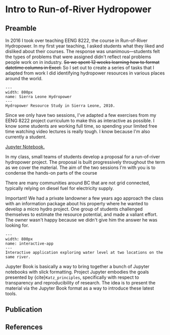# Intro to Run-of-River Hydropower

## Preamble

In 2016 I took over teaching EENG 8222, the course in Run-of-River Hydropower.  In my first year teaching, I asked students what they liked and disliked about their courses.  The response was unanimous&mdash;students felt the types of problems that were assigned didn't reflect real problems people work on in industry.  <s>So we spent 12 weeks learning how to format datetime columns in Excel.</s>  So I set out to create a series of tasks that I adapted from work I did identifying hydropower resources in various places around the world.  

```{figure} img/sierra_leone.JPG
---
width: 800px
name: Sierra Leone Hydropower
---
Hydropower Resource Study in Sierra Leone, 2010.  
```

Since we only have two sessions, I've adapted a few exercises from my EENG 8222 project curriculum to make this as interactive as possible.  I know some students are working full time, so spending your limited free time watching video lectures is really tough.  I know because I'm also currently a student. 


 [Jupyter Notebook.](https://jupyter.org/) 

In my class, small teams of students develop a proposal for a run-of-river hydropower project.  The proposal is built progressively throughout the term as we cover the material.  The aim of the two sessions I'm with you is to condense the hands-on parts of the course

There are many communities around BC that are not grid connected, typically relying on diesel fuel for electricity supply.  

Important!  We had a private landowner a few years ago approach the class with an information package about his property where he wanted to develop a micro hydro project.  One group of students challenged themselves to estimate the resource potential, and made a valiant effort.  The owner wasn't happy because we didn't give him the answer he was looking for.  

```{figure} img/interactive_app.gif
---
width: 800px
name: interactive-app
---
Interactive application exploring water level at two locations on the same river.  
```

Jupyter Book is basically a way to bring together a bunch of Jupyter notebooks with slick formatting.  Project Jupyter embodies the goals presented by {cite}`Katz_principles`, specifically with respect to transparency and reproducibility of research.  The idea is to present the material via the Jupyter Book format as a way to introduce these latest tools.

## Publication



## References

```{bibliography} references.bib
```
